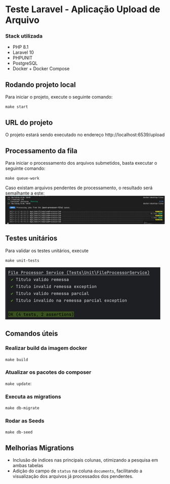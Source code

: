 

# Teste Laravel - Aplicação Upload de Arquivo

### Stack utilizada
- PHP 8.1
- Laravel 10
- PHPUNIT
- PostgreSQL
- Docker + Docker Compose

## Rodando projeto local

Para iniciar o projeto, execute o seguinte comando:

```
make start
```

## URL do projeto

O projeto estará sendo executado no endereço http://localhost:6539/upload

## Processamento da fila

Para iniciar o processamento dos arquivos submetidos, basta executar o seguinte comando:

```
make queue-work 
```
Caso existam arquivos pendentes de processamento, o resultado será semalhante a este:
![img_1.png](img_1.png)

## Testes unitários

Para validar os testes unitários, execute
```
make unit-tests
```
![img.png](img.png)

## Comandos úteis

### Realizar build da imagem docker
```make build``` 
### Atualizar os pacotes do composer
`make update`:

### Executa as migrations
`make db-migrate`

### Rodar as Seeds
`make db-seed`


## Melhorias Migrations
- Inclusão de indices nas principais colunas, otimizando a pesquisa em ambas tabelas
- Adição do campo de `status` na coluna `documents`, facilitando a visualização dos arquivos já processados dos pendentes.
